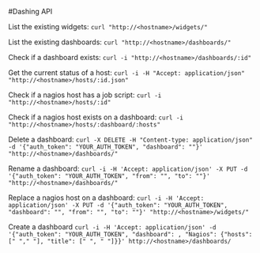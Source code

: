 #Dashing API

List the existing widgets:
`curl "http://<hostname>/widgets/"`

List the existing dashboards:
`curl "http://<hostname>/dashboards/"`

Check if a dashboard exists:
`curl -i "http://<hostname>/dashboards/:id"`

Get the current status of a host:
`curl -i -H "Accept: application/json" "http://<hostname>/hosts/:id.json"`

Check if a nagios host has a job script:
`curl -i "http://<hostname>/hosts/:id"` 

Check if a nagios host exists on a dashboard:
`curl -i "http://<hostname>/hosts/:dashboard/:hosts"`

Delete a dashboard:
`curl -X DELETE -H "Content-type: application/json" -d '{"auth_token": "YOUR_AUTH_TOKEN", "dashboard": ""}' "http://<hostname>/dashboards/"`

Rename a dashboard:
`curl -i -H 'Accept: application/json' -X PUT -d '{"auth_token": "YOUR_AUTH_TOKEN", "from": "", "to": ""}' "http://<hostname>/dashboards/"`

Replace a nagios host on a dashboard:
`curl -i -H 'Accept: application/json' -X PUT -d '{"auth_token": "YOUR_AUTH_TOKEN", "dashboard": "", "from": "", "to": ""}' "http://<hostname>/widgets/"`

Create a dashboard
`curl -i -H 'Accept: application/json' -d '{"auth_token": "YOUR_AUTH_TOKEN", "dashboard": , "Nagios": {"hosts": [" "," "], "title": [" ", " "]}}' http://<hostname>/dashboards/`
